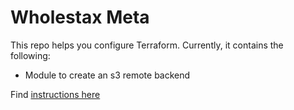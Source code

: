 # Wholestax Meta

This repo helps you configure Terraform. Currently, it contains the following:

- Module to create an s3 remote backend

Find [instructions here](/recipes/remote-s3-backend/README.md)
